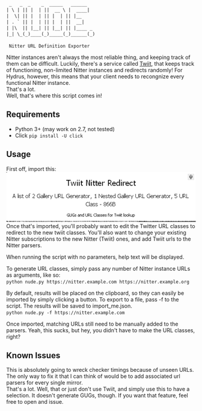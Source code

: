      _   _  _    _  _____   ______   
    | \ | || |  | ||  __ \ |  ____|  
    |  \| || |  | || |  | || |__     
    | . ` || |  | || |  | ||  __|    
    | |\  || |__| || |__| || |____ _ 
    |_| \_(_)____(_)_____(_)______(_)
                                  
     Nitter URL Definition Exporter
Nitter instances aren't always the most reliable thing, and keeping track of them can be difficult. Luckily, there's a service called [Twiit](https://twiiit.com/), that keeps track of functioning, non-limited Nitter instances and redirects randomly! For Hydrus, however, this means that your client needs to recongnize every functional Nitter instance.  
That's a lot.  
Well, that's where this script comes in!

## Requirements
* Python 3+ (may work on 2.7, not tested)
* Click `pip install -U click`

## Usage
First off, import this:  
![Twiit GUGs](/content/twiit_gugs.png)  
Once that's imported, you'll probably want to edit the Twitter URL classes to redirect to the new twiit classes. You'll also want to change your existing Nitter subscriptions to the new Nitter (Twiit) ones, and add Twiit urls to the Nitter parsers.

When running the script with no parameters, help text will be displayed.

To generate URL classes, simply pass any number of Nitter instance URLs as arguments, like so:  
`python nude.py https://nitter.example.com https://nitter.example.org`

By default, results will be placed on the clipboard, so they can easily be imported by simply clicking a button. To export to a file, pass -f to the script. The results will be saved to import_me.json.  
`python nude.py -f https://nitter.example.com`

Once imported, matching URLs still need to be manually added to the parsers. Yeah, this sucks, but hey, you didn't have to make the URL classes, right?

## Known Issues
This is absolutely going to wreck checker timings because of unseen URLs. The only way to fix it that I can think of would be to add associated url parsers for every single mirror.  
That's a lot.
Well, that or just don't use Twiit, and simply use this to have a selection. It doesn't generate GUGs, though. If you want that feature, feel free to open and issue.
